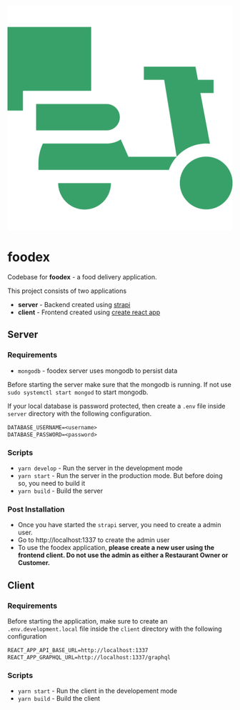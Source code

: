 ![foodex logo](./client/src/images/logo.png)

# foodex

Codebase for **foodex** - a food delivery application.

This project consists of two applications

- **server** - Backend created using [strapi](http://strapi.io/)
- **client** - Frontend created using [create react app](https://create-react-app.dev/)

## Server

### Requirements

- `mongodb` - foodex server uses mongodb to persist data

Before starting the server make sure that the mongodb is running. If not use `sudo systemctl start mongod` to start mongodb.

If your local database is password protected, then create a `.env` file inside `server` directory with the following configuration.

```
DATABASE_USERNAME=<username>
DATABASE_PASSWORD=<password>
```

### Scripts

- `yarn develop` - Run the server in the development mode
- `yarn start` - Run the server in the production mode. But before doing so, you need to build it
- `yarn build` - Build the server

### Post Installation

- Once you have started the `strapi` server, you need to create a admin user.
- Go to http://localhost:1337 to create the admin user
- To use the foodex application, **please create a new user using the frontend client. Do not use the admin as either a Restaurant Owner or Customer.**

## Client

### Requirements

Before starting the application, make sure to create an `.env.development.local` file inside the `client` directory with the following configuration

```
REACT_APP_API_BASE_URL=http://localhost:1337
REACT_APP_GRAPHQL_URL=http://localhost:1337/graphql
```

### Scripts

- `yarn start` - Run the client in the developement mode
- `yarn build` - Build the client
